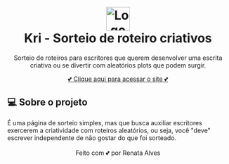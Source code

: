 <h1 align="center" id="project_name">
  <br />
  <img src="https://github.com/renataalvescun/Kri/assets/100436812/2c087927-745f-4a10-8a06-b9eb53053150" alt="Logo do site" width="54px">
  <br />
  Kri - Sorteio de roteiro criativos
  <br />
</h1>


<p align="center"> Sorteio de roteiros para escritores que querem desenvolver uma escrita criativa ou se divertir com aleatórios plots que podem surgir.  </p>
<p align="center">  
 <a href="https://renataalvescun.github.io/Kri/"> 💕 Clique aqui para acessar o site 💕 </a> 
</p>

<h2 id="about">
💻 Sobre o projeto
</h2>
É uma página de sorteio simples, mas que busca auxiliar escritores exercerem a criatividade com roteiros aleatórios, ou seja, você "deve" escrever independente de não gostar do que foi sorteado. 
<div align="center" > 
  <br> 
Feito com 💕 por Renata Alves
</div>
